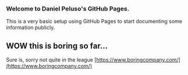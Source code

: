 ### Welcome to Daniel Peluso's GitHub Pages.
This is a very basic setup using GitHub Pages to start documenting some information publicly.

## WOW this is boring so far...
Sure is, sorry not quite in the league [https://www.boringcompany.com/](https://www.boringcompany.com/)
